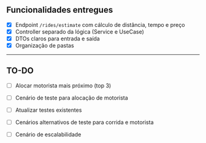 ## Funcionalidades entregues
- [x] Endpoint `/rides/estimate` com cálculo de distância, tempo e preço
- [x] Controller separado da lógica (Service e UseCase)
- [x] DTOs claros para entrada e saída
- [x] Organização de pastas

---
## TO-DO
- [ ] Alocar motorista mais próximo (top 3)
- [ ] Cenário de teste para alocação de motorista
- [ ] Atualizar testes existentes
- [ ] Cenários alternativos de teste para corrida e motorista
- [ ] Cenário de escalabilidade


